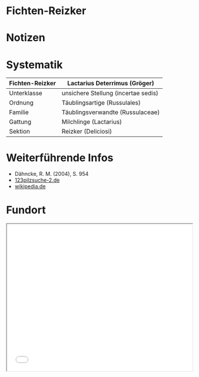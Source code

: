 Fichten-Reizker
===
# Notizen


# Systematik
| Fichten-Reizker | Lactarius Deterrimus (Gröger) |
| --- | --- |
| Unterklasse | unsichere Stellung (incertae sedis) |
| Ordnung | Täublingsartige (Russulales) |
| Familie | Täublingsverwandte (Russulaceae) |
| Gattung | Milchlinge (Lactarius) |
| Sektion | Reizker (Deliciosi) |


# Weiterführende Infos
- Dähncke, R. M. (2004), S. 954
- [123pilzsuche-2.de](https://www.123pilzsuche-2.de/daten/details/Fichtenreizker.htm)
- [wikipedia.de](https://de.wikipedia.org/wiki/Fichten-Reizker)

# Fundort
<iframe src="/lunibarium/map.html#51.651262,10.105047" style="width: 100% !important; height: 400px !important;"></iframe>